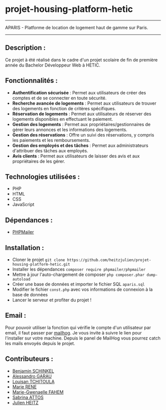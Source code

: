 # **projet-housing-platform-hetic**

--- 

APARIS - Platforme de location de logement haut de gamme sur Paris.

---

## **Description** : 
Ce projet à été réalisé dans le cadre d'un projet scolaire de fin de première année du Bachelor Développeur Web à HETIC.

## **Fonctionnalités** :
- **Authentification sécurisée** : Permet aux utilisateurs de créer des comptes et de se connecter en toute sécurité.
- **Recherche avancée de logements** : Permet aux utilisateurs de trouver des logements en fonction de critères spécifiques.
- **Réservation de logements** : Permet aux utilisateurs de réserver des logements disponibles en effectuant le paiement.
- **Gestion des logements** : Permet aux propriétaires/gestionnaires de gérer leurs annonces et les informations des logements.
- **Gestion des réservations** : Offre un suivi des réservations, y compris les paiements et les remboursements.
- **Gestion des employés et des tâches** : Permet aux administrateurs d'attribuer des tâches aux employés.
- **Avis clients** : Permet aux utilisateurs de laisser des avis et aux propriétaires de les gérer.


## **Technologies utilisées** :
- PHP
- HTML
- CSS
- JavaScript

## **Dépendances** :
- [PHPMailer](https://github.com/PHPMailer/PHPMailer)

## **Installation** :
- Cloner le projet ```git clone https://github.com/heitzjulien/projet-housing-platform-hetic.git```
- Installer les dépendances ```composer require phpmailer/phpmailer```
- Mettre à jour l'auto-chargement de composer ```php composer.phar dump-autoload```
- Créer une base de données et importer le fichier SQL ```aparis.sql```
- Modifier le fichier ```const.php``` avec vos informations de connexion à la base de données
- Lancer le serveur et profiter du projet ! 

## **Email** : 
Pour pouvoir utiliser la fonction qui vérifie le compte d'un utilisateur par email, il faut passer par [mailhog](https://github.com/mailhog/MailHog).
Je vous invite à suivre le lien pour l'installer sur votre machine. Depuis le panel de MailHog vous pourrez catch les mails envoyés depuis le projet. 

## **Contributeurs** : 
- [Benjamin SCHINKEL](https://github.com/LeBenjos)
- [Alessandro GARAU](https://github.com/AlessGarau)
- [Louisan TCHITOULA](https://github.com/LTOssian)
- [Marie RENE](https://github.com/TainaMarieRene)
- [Marie-Gwenaelle FAHEM](https://github.com/Marie-GwenaelleFahem)
- [Sabrina ATTOS](https://github.com/anirbas2)
- [Julien HEITZ](https://github.com/heitzjulien)
